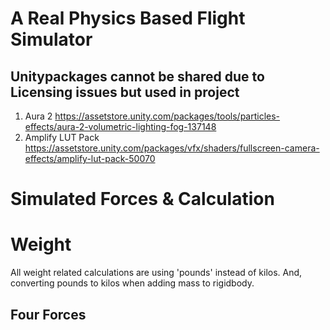 # A Real Physics Based Flight Simulator

## Unitypackages cannot be shared due to Licensing issues but used in project
1. Aura 2
https://assetstore.unity.com/packages/tools/particles-effects/aura-2-volumetric-lighting-fog-137148
2. Amplify LUT Pack
https://assetstore.unity.com/packages/vfx/shaders/fullscreen-camera-effects/amplify-lut-pack-50070

# Simulated Forces & Calculation

# Weight

All weight related calculations are using 'pounds' instead of kilos. And, converting pounds to kilos when adding mass to rigidbody.

## Four Forces
